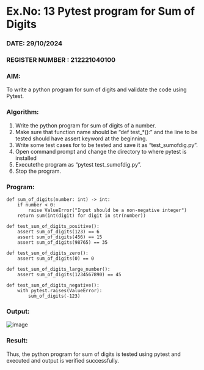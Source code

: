 # Ex.No: 13  Pytest program for Sum of Digits 

### DATE: 29/10/2024                                                                          
### REGISTER NUMBER : 212221040100
### AIM: 
To write a python program for sum of digits and validate the code using Pytest. 
### Algorithm:

1. Write the python program for sum of digits of a number. 
2. Make sure that function name should be “def test_*():” and the line to be tested 
should have assert keyword at the beginning. 
3. Write some test cases for to be tested and save it as “test_sumofdig.py”. 
4. Open command prompt and change the directory to where pytest is installed
5. Executethe program as “pytest test_sumofdig.py”. 
6. Stop the program.

### Program:
```
def sum_of_digits(number: int) -> int:
    if number < 0:
        raise ValueError("Input should be a non-negative integer")
    return sum(int(digit) for digit in str(number))

def test_sum_of_digits_positive():
    assert sum_of_digits(123) == 6
    assert sum_of_digits(456) == 15
    assert sum_of_digits(98765) == 35

def test_sum_of_digits_zero():
    assert sum_of_digits(0) == 0

def test_sum_of_digits_large_number():
    assert sum_of_digits(1234567890) == 45

def test_sum_of_digits_negative():
    with pytest.raises(ValueError):
        sum_of_digits(-123)
```


### Output:
![image](https://github.com/user-attachments/assets/0d28fe04-b47d-4e13-b71a-12f81f9d622b)


### Result:
Thus, the python program for sum of digits is tested using pytest and executed and output is verified successfully.

